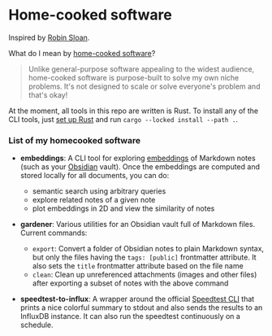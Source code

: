# Home-cooked software

Inspired by [Robin Sloan](https://www.robinsloan.com/notes/home-cooked-app/).

What do I mean by [home-cooked software](https://oliverfalvai.com/notes/home-cooked-software/)?

> Unlike general-purpose software appealing to the widest audience, home-cooked software is purpose-built to solve my own niche problems. It's not designed to scale or solve everyone's problem and that's okay!

At the moment, all tools in this repo are written is Rust. To install any of the CLI tools, just [set up Rust](https://www.rust-lang.org/tools/install) and run `cargo --locked install --path .`.

### List of my homecooked software

- **embeddings**: A CLI tool for exploring [embeddings](https://platform.openai.com/docs/guides/embeddings/what-are-embeddings) of Markdown notes (such as your [Obsidian](https://obsidian.md) vault). Once the embeddings are computed and stored locally for all documents, you can do:

    - semantic search using arbitrary queries
    - explore related notes of a given note
    - plot embeddings in 2D and view the similarity of notes

- **gardener**: Various utilities for an Obsidian vault full of Markdown files. Current commands:
    - `export`: Convert a folder of Obsidian notes to plain Markdown syntax, but only the files having the `tags: [public]` frontmatter attribute. It also sets the `title` frontmatter attribute based on the file name
    - `clean`: Clean up unreferenced attachments (images and other files) after exporting a subset of notes with the above command

- **speedtest-to-influx**: A wrapper around the official [Speedtest CLI](https://www.speedtest.net/apps/cli) that prints a nice colorful summary to stdout and also sends the results to an InfluxDB instance. It can also run the speedtest continuously on a schedule.
